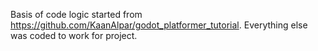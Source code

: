 Basis of code logic started from https://github.com/KaanAlpar/godot_platformer_tutorial.
Everything else was coded to work for project. 
